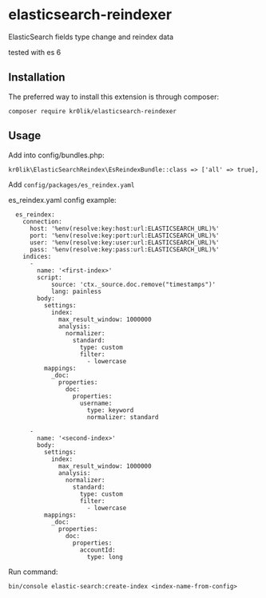 # elasticsearch-reindexer
ElasticSearch fields type change and reindex data

tested with es 6

## Installation

The preferred way to install this extension is through composer:
```
composer require kr0lik/elasticsearch-reindexer
```

## Usage
Add into config/bundles.php:
```
kr0lik\ElasticSearchReindex\EsReindexBundle::class => ['all' => true],
```

Add `config/packages/es_reindex.yaml`

es_reindex.yaml config example:
```
  es_reindex:
    connection:
      host: '%env(resolve:key:host:url:ELASTICSEARCH_URL)%'
      port: '%env(resolve:key:port:url:ELASTICSEARCH_URL)%' 
      user: '%env(resolve:key:user:url:ELASTICSEARCH_URL)%'
      pass: '%env(resolve:key:pass:url:ELASTICSEARCH_URL)%'
    indices:
      -
        name: '<first-index>'
        script:
            source: 'ctx._source.doc.remove("timestamps")'
            lang: painless
        body:
          settings:
            index:
              max_result_window: 1000000
              analysis:
                normalizer:
                  standard:
                    type: custom
                    filter:
                      - lowercase
          mappings:
            _doc:
              properties:
                doc:
                  properties:
                    username:
                      type: keyword
                      normalizer: standard

      -
        name: '<second-index>'
        body:
          settings:
            index:
              max_result_window: 1000000
              analysis:
                normalizer:
                  standard:
                    type: custom
                    filter:
                      - lowercase
          mappings:
            _doc:
              properties:
                doc:
                  properties:
                    accountId:
                      type: long
```

Run command:
```
bin/console elastic-search:create-index <index-name-from-config>
```
